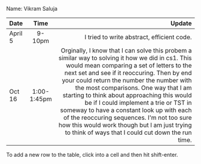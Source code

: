 Name: Vikram Saluja

| Date    |    Time     |                                                                                                                                                                                                                                                                                                                                                                                                                                                                                                                                                                       Update |
|:--------|:-----------:|-----------------------------------------------------------------------------------------------------------------------------------------------------------------------------------------------------------------------------------------------------------------------------------------------------------------------------------------------------------------------------------------------------------------------------------------------------------------------------------------------------------------------------------------------------------------------------:|
| April 5 |   9-10pm    |                                                                                                                                                                                                                                                                                                                                                                                                                                                                                                                                   I tried to write abstract, efficient code. |
| Oct 16  | 1:00-1:45pm | Orginally, I know that I can solve this probem a similar way to solving it how we did in cs1. This would mean comparing a set of letters to the next set and see if it reoccuring. Then by end your could return the number the number with the most comparisons. One way that I am starting to think about approaching this would be if I could implement a trie or TST in someway to have a constant look up with each of the reoccuring sequences. I'm not too sure how this would work though but I am just trying to think of ways that I could cut down the run time.  |


To add a new row to the table, click into a cell and then hit shift-enter.